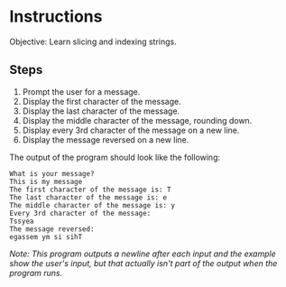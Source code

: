 # Instructions
Objective: Learn slicing and indexing strings.

## Steps
1. Prompt the user for a message.
2. Display the first character of the message.
3. Display the last character of the message.
4. Display the middle character of the message, rounding down.
5. Display every 3rd character of the message on a new line.
6. Display the message reversed on a new line.

The output of the program should look like the following:
```
What is your message?
This is my message
The first character of the message is: T
The last character of the message is: e
The middle character of the message is: y
Every 3rd character of the message:
Tssyea
The message reversed:
egassem ym si sihT
```
*Note: This program outputs a newline after each input and the example show the user's input, but that actually isn't part of the output when the program runs.*
